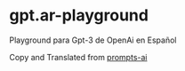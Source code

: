 # gpt.ar-playground
Playground para Gpt-3 de OpenAi en Español

Copy and Translated from [prompts-ai](https://github.com/sevazhidkov/prompts-ai)
